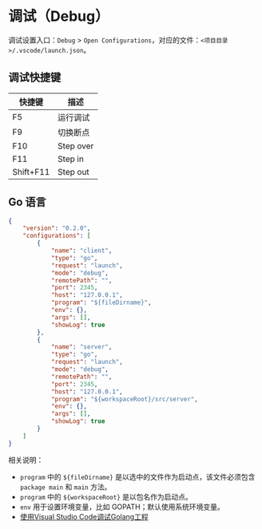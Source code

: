 # 调试（Debug）

调试设置入口：`Debug` > `Open Configurations`，对应的文件：`<项目目录>/.vscode/launch.json`。

## 调试快捷键

| 快捷键    | 描述      |
| --------- | --------- |
| F5        | 运行调试  |
| F9        | 切换断点  |
| F10       | Step over |
| F11       | Step in   |
| Shift+F11 | Step out  |

## Go 语言

```json
{
    "version": "0.2.0",
    "configurations": [
        {
            "name": "client",
            "type": "go",
            "request": "launch",
            "mode": "debug",
            "remotePath": "",
            "port": 2345,
            "host": "127.0.0.1",
            "program": "${fileDirname}",
            "env": {},
            "args": [],
            "showLog": true
        },
        {
            "name": "server",
            "type": "go",
            "request": "launch",
            "mode": "debug",
            "remotePath": "",
            "port": 2345,
            "host": "127.0.0.1",
            "program": "${workspaceRoot}/src/server",
            "env": {},
            "args": [],
            "showLog": true
        }
    ]
}
```

相关说明：

* `program` 中的 `${fileDirname}` 是以选中的文件作为启动点，该文件必须包含 `package main` 和 `main` 方法。
* `program` 中的 `${workspaceRoot}` 是以包名作为启动点。
* `env` 用于设置环境变量，比如 GOPATH；默认使用系统环境变量。
* [使用Visual Studio Code调试Golang工程](https://www.jianshu.com/p/75abf65462db)
